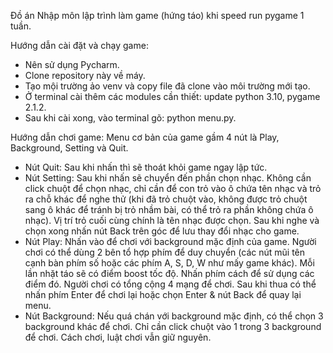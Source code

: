 Đồ án Nhập môn lập trình làm game (hứng táo) khi speed run pygame 1 tuần.

Hướng dẫn cài đặt và chạy game:
- Nên sử dụng Pycharm.
- Clone repository này về máy.
- Tạo mội trường ảo venv và copy file đã clone vào môi trường mới tạo.
- Ở terminal cài thêm các modules cần thiết: update python 3.10, pygame 2.1.2.
- Sau khi cài xong, vào terminal gõ: python menu.py.

Hướng dẫn chơi game: Menu cơ bản của game gầm 4 nút là Play, 
Background, Setting và Quit.
- Nút Quit: Sau khi nhấn thì sẽ thoát khỏi game ngay lập tức.
- Nút Setting: Sau khi nhấn sẽ chuyển đến phần chọn nhạc. Không cần click chuột để chọn nhạc, chỉ cần để con trỏ vào ô chứa tên nhạc và trỏ ra chỗ khác để nghe thử (khi đã trỏ chuột vào, không được trỏ chuột sang ô khác để tránh bị trỏ nhầm bài, có thể trỏ ra phần không chứa ô nhạc). Vị trí trỏ cuối cùng chính là tên nhạc được chọn. Sau khi nghe và chọn xong nhấn nút Back trên góc để lưu thay đổi nhạc cho game.
- Nút Play: Nhấn vào để chơi với background mặc định của game. Người chơi có thể dùng 2 bên tổ hợp phím để duy chuyển (các nút mũi tên cạnh bàn phím số hoặc các phím A, S, D, W như mấy game khác). Mỗi lần nhặt táo sẽ có điểm boost tốc độ. Nhấn phím cách để sử dụng các điểm đó. Người chơi có tổng cộng 4 mạng để chơi. Sau khi thua có thể nhấn phím Enter để chơi lại hoặc chọn Enter & nút Back để quay lại menu.
- Nút Background: Nếu quá chán với background mặc định, có thể chọn 3 background khác để chơi. Chỉ cần click chuột vào 1 trong 3 background để chơi. Cách chơi, luật chơi vẫn giữ nguyên.
